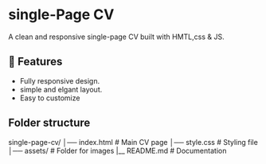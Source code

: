 # single-Page CV

A clean and responsive single-page CV built with HMTL,css & JS.

## 🚀 Features
- Fully responsive design.
- simple and elgant layout.
- Easy to customize 

## Folder structure
single-page-cv/
 │── index.html # Main CV page
 │── style.css # Styling file  
 │── assets/ # Folder for images
 |__ README.md # Documentation





 